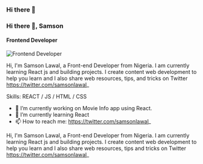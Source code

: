 ### Hi there 👋

### Hi there 👋, Samson
#### Frontend Developer
![Frontend Developer](![Image](https://twitter.com/samsonlawal_/header_photo))

Hi, I'm Samson Lawal, a Front-end Developer from Nigeria. I am currently learning React js and building projects. I create content web development to help you learn and I also share web resources, tips, and tricks on Twitter https://twitter.com/samsonlawal_

Skills: REACT / JS / HTML / CSS

- 🔭 I’m currently working on Movie Info app using React. 
- 🌱 I’m currently learning React 
- 📫 How to reach me: https://twitter.com/samsonlawal_ 















Hi, I'm Samson Lawal, a Front-end Developer from Nigeria. I am currently learning React js and building projects. I create content web development to help you learn and I also share web resources, tips and tricks on Twitter https://twitter.com/samsonlawal_
<!--
**samsonlawal/SamsonLawal** is a ✨ _special_ ✨ repository because its `README.md` (this file) appears on your GitHub profile.

Here are some ideas to get you started:

- 🔭 I’m currently working on a Movie info website
- 🌱 I’m currently learning ...
- 👯 I’m looking to collaborate on ...
- 🤔 I’m looking for help with ...
- 💬 Ask me about ...
- 📫 How to reach me: ...
- 😄 Pronouns: ...
- ⚡ Fun fact: ...
-->
